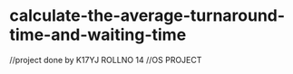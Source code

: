 # calculate-the-average-turnaround-time-and-waiting-time
//project done by K17YJ ROLLNO 14
//OS PROJECT
